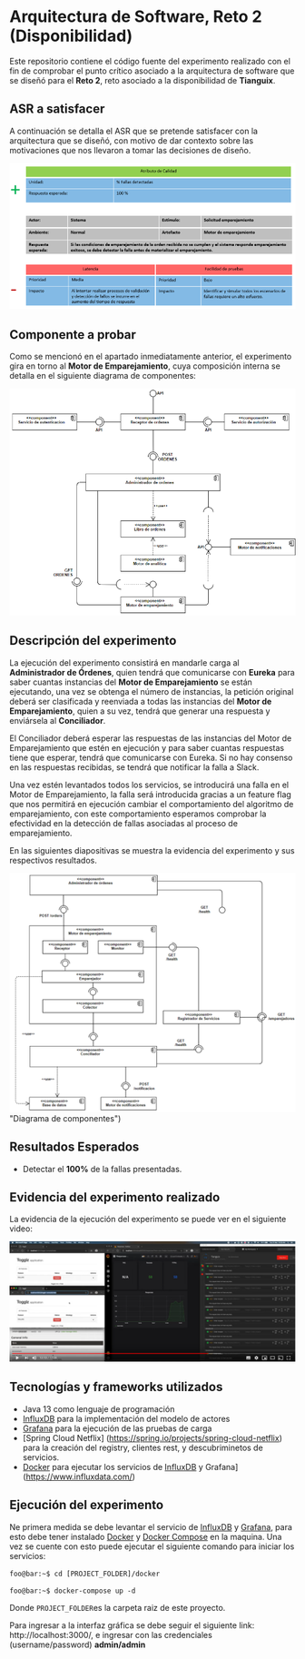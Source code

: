 # Arquitectura de Software, Reto 2 (Disponibilidad)

Este repositorio contiene el código fuente del experimento realizado con el fin de comprobar 
el punto crítico asociado a la arquitectura de software que se diseñó para el **Reto 2**, reto asociado
a la disponibilidad de **Tianguix**.

## ASR a satisfacer

A continuación se detalla el ASR que se pretende satisfacer con la arquitectura que se diseñó, con motivo
de dar contexto sobre las motivaciones que nos llevaron a tomar las decisiones de diseño.

![ASR no disponible](docs/ASR.png "ASR")


## Componente a probar

Como se mencionó en el apartado inmediatamente anterior, el experimento gira en torno al **Motor de Emparejamiento**,
cuya composición interna se detalla en el siguiente diagrama de componentes:

![Diagrama no disponible](docs/diagrama-componentes.png "Diagrama de componentes")

## Descripción del experimento

La ejecución del experimento consistirá en mandarle carga al **Administrador de Órdenes**, quien tendrá que comunicarse con **Eureka** para saber cuantas instancias del **Motor de Emparejamiento**  se están ejecutando, una vez se obtenga el número de instancias, la petición original deberá ser clasificada y reenviada a todas las instancias del **Motor de Emparejamiento**, quien a su vez, tendrá que generar una respuesta y enviársela al **Conciliador**.

El Conciliador deberá esperar las respuestas de las instancias del Motor de Emparejamiento que estén en ejecución y para saber cuantas respuestas tiene que esperar, tendrá que comunicarse con Eureka. Si no hay consenso en las respuestas recibidas, se tendrá que notificar la falla a Slack.

Una vez estén levantados todos los servicios, se introducirá una falla en el Motor de Emparejamiento, la falla será introducida gracias a un feature flag que nos permitirá en ejecución cambiar el comportamiento del algoritmo de emparejamiento, con este comportamiento esperamos comprobar la efectividad en la detección de fallas asociadas al proceso de emparejamiento.

En las siguientes diapositivas se muestra la evidencia del experimento y sus respectivos resultados.

![Diagrama no disponible](docs/diagrama-componentes-emparejador.png) "Diagrama de componentes")

## Resultados Esperados

- Detectar el **100%** de la fallas presentadas.

## Evidencia del experimento realizado

La evidencia de la ejecución del experimento se puede ver en el siguiente video:

[![IMAGE ALT TEXT HERE](docs/video.png)](https://youtu.be/rFCCOnK-FDY)

## Tecnologías y frameworks utilizados

- Java 13 como lenguaje de programación
- [InfluxDB](https://grafana.com/) para la implementación del modelo de actores
- [Grafana](https://www.influxdata.com/) para la ejecución de las pruebas de carga
- [Spring Cloud Netflix] (https://spring.io/projects/spring-cloud-netflix) para la creación del registry, clientes rest, y descubriminetos de servicios.
- [Docker](https://www.docker.com/) para ejecutar los servicios de [InfluxDB](https://grafana.com/) y Grafana](https://www.influxdata.com/)

## Ejecución del experimento

Ne primera medida se debe levantar el servicio de [InfluxDB](https://grafana.com/) y [Grafana](https://www.influxdata.com/), para esto debe tener instalado [Docker](https://www.docker.com/products/docker-desktop) y [Docker Compose](https://docs.docker.com/compose/) en la maquina. Una vez se cuente con esto puede ejecutar el siguiente comando para iniciar los servicios:


 ``` console
 foo@bar:~$ cd [PROJECT_FOLDER]/docker 
```

 ``` console
 foo@bar:~$ docker-compose up -d 
```

Donde `PROJECT_FOLDER`es la carpeta raiz de este proyecto.

Para ingresar a la interfaz gráfica se debe seguir el siguiente link: http://localhost:3000/, e ingresar con las credenciales (username/password) **admin/admin** 
